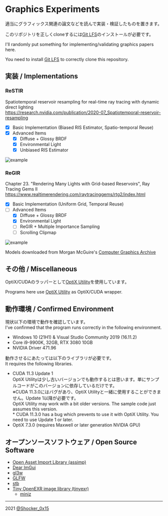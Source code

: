 # Graphics Experiments

適当にグラフィックス関連の論文などを読んで実装・検証したものを置きます。

このリポジトリを正しくcloneするには[Git LFS](https://git-lfs.github.com/)のインストールが必要です。

I'll randomly put something for implementing/validating graphics papers here.

You need to install [Git LFS](https://git-lfs.github.com/) to correctly clone this repository.

## 実装 / Implementations

### ReSTIR
Spatiotemporal reservoir resampling for real-time ray tracing with dynamic direct lighting\
https://research.nvidia.com/publication/2020-07_Spatiotemporal-reservoir-resampling

- [x] Basic Implementation (Biased RIS Estimator, Spatio-temporal Reuse)
- [x] Advanced Items
  - [x] Diffuse + Glossy BRDF
  - [x] Environmental Light
  - [x] Unbiased RIS Estimator

![example](restir/comparison.png)

### ReGIR
Chapter 23. "Rendering Many Lights with Grid-based Reservoirs", Ray Tracing Gems II\
https://www.realtimerendering.com/raytracinggems/rtg2/index.html

- [x] Basic Implementation (Uniform Grid, Temporal Reuse)
- [ ] Advanced Items
  - [x] Diffuse + Glossy BRDF
  - [x] Environmental Light
  - [ ] ReGIR + Multiple Importance Sampling
  - [ ] Scrolling Clipmap

![example](regir/comparison.png)

Models downloaded from Morgan McGuire's [Computer Graphics Archive](https://casual-effects.com/data)

## その他 / Miscellaneous
OptiX/CUDAのラッパーとして[OptiX Utility](https://github.com/shocker-0x15/OptiX_Utility)を使用しています。

Programs here use [OptiX Utility](https://github.com/shocker-0x15/OptiX_Utility) as OptiX/CUDA wrapper.

## 動作環境 / Confirmed Environment
現状以下の環境で動作を確認しています。\
I've confirmed that the program runs correctly in the following environment.

* Windows 10 (21H1) & Visual Studio Community 2019 (16.11.2)
* Core i9-9900K, 32GB, RTX 3080 10GB
* NVIDIA Driver 471.96

動作させるにあたっては以下のライブラリが必要です。\
It requires the following libraries.

* CUDA 11.3 Update 1 \
  OptiX Utilityは少し古いバージョンでも動作するとは思います。単にサンプルコードがこのバージョンに依存しているだけです。\
  ※CUDA 11.3.0にはバグがあり、OptiX Utilityと一緒に使用することができません。Update 1以降が必要です。\
  OptiX Utility may work with a bit older versions. The sample code just assumes this version.\
  \* CUDA 11.3.0 has a bug which prevents to use it with OptiX Utility. You need to use Update 1 or later.
* OptiX 7.3.0 (requires Maxwell or later generation NVIDIA GPU)

## オープンソースソフトウェア / Open Source Software
- [Open Asset Import Library (assimp)](https://github.com/assimp/assimp)
- [Dear ImGui](https://github.com/ocornut/imgui)
- [gl3w](https://github.com/skaslev/gl3w)
- [GLFW](https://github.com/glfw/glfw)
- [stb](https://github.com/nothings/stb)
- [Tiny OpenEXR image library (tinyexr)](https://github.com/syoyo/tinyexr)
  - [miniz](https://github.com/richgel999/miniz)

----
2021 [@Shocker_0x15](https://twitter.com/Shocker_0x15)
